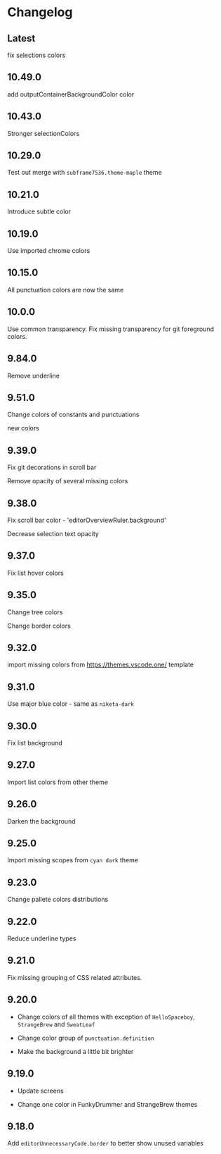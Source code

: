# Changelog

## Latest

fix selections colors

## 10.49.0

add outputContainerBackgroundColor color

## 10.43.0

Stronger selectionColors

## 10.29.0

Test out merge with `subframe7536.theme-maple` theme

## 10.21.0

Introduce subtle color

## 10.19.0

Use imported chrome colors

## 10.15.0

All punctuation colors are now the same

## 10.0.0

Use common transparency. Fix missing transparency for git foreground colors.

## 9.84.0

Remove underline

## 9.51.0

Change colors of constants and punctuations

new colors

## 9.39.0

Fix git decorations in scroll bar

Remove opacity of several missing colors

## 9.38.0

Fix scroll bar color - 'editorOverviewRuler.background'

Decrease selection text opacity

## 9.37.0

Fix list hover colors

## 9.35.0

Change tree colors

Change border colors

## 9.32.0

import missing colors from https://themes.vscode.one/ template

## 9.31.0

Use major blue color - same as `niketa-dark`

## 9.30.0

Fix list background

## 9.27.0

Import list colors from other theme

## 9.26.0

Darken the background

## 9.25.0

Import missing scopes from `cyan dark` theme

## 9.23.0

Change pallete colors distributions

## 9.22.0

Reduce underline types

## 9.21.0

Fix missing grouping of CSS related attributes.

## 9.20.0

- Change colors of all themes with exception of `HelloSpaceboy`, `StrangeBrew` and `SweatLeaf`

- Change color group of `punctuation.definition`

- Make the background a little bit brighter

## 9.19.0

- Update screens

- Change one color in FunkyDrummer and  StrangeBrew themes

## 9.18.0

Add `editorUnnecessaryCode.border` to better show unused variables
